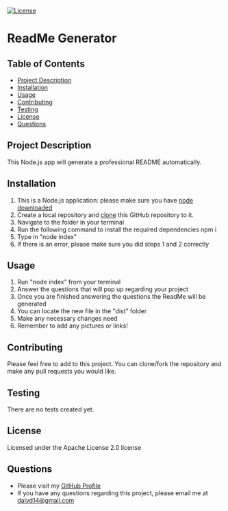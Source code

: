 
[![License](https://img.shields.io/badge/License-Apache%202.0-blue.svg)](https://opensource.org/licenses/Apache-2.0)
# ReadMe Generator
## Table of Contents
* [Project Description](#project-description)
* [Installation](#installation)
* [Usage](#usage)
* [Contributing](#contributing)
* [Testing](#testing)
* [License](#license)
* [Questions](#questions)

## Project Description
This Node.js app will generate a professional README automatically.

## Installation
1. This is a Node.js application: please make sure you have [node downloaded](https://nodejs.org/en/download/)
1. Create a local repository and [clone](https://docs.github.com/en/free-pro-team@latest/github/creating-cloning-and-archiving-repositories/cloning-a-repository) this GitHub repository to it.
1. Navigate to the folder in your terminal
1. Run the following command to install the required dependencies npm i
1. Type in "node index"
1. If there is an error, please make sure you did steps 1 and 2 correctly
## Usage
1. Run "node index" from your terminal
1. Answer the questions that will pop up regarding your project
1. Once you are finished answering the questions the ReadMe will be generated
1. You can locate the new file in the "dist" folder
1. Make any necessary changes need
1. Remember to add any pictures or links!
## Contributing
Please feel free to add to this project. You can clone/fork the repository and make any pull requests you would like.
## Testing
There are no tests created yet.
## License
Licensed under the Apache License 2.0 license
## Questions
* Please visit my [GitHub Profile](https://github.com/dalyd14)
* If you have any questions regarding this project, please email me at [dalyd14@gmail.com](mailto:dalyd14@gmail.com)
